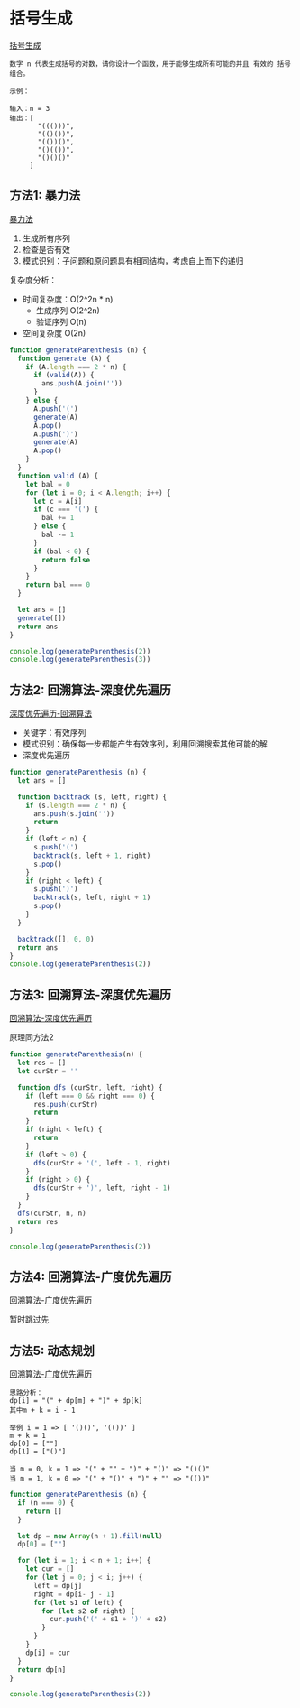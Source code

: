 # 括号生成

[括号生成](https://leetcode-cn.com/problems/generate-parentheses/)

```
数字 n 代表生成括号的对数，请你设计一个函数，用于能够生成所有可能的并且 有效的 括号组合。

示例：

输入：n = 3
输出：[
       "((()))",
       "(()())",
       "(())()",
       "()(())",
       "()()()"
     ]
```

## 方法1: 暴力法

[暴力法](https://leetcode-cn.com/problems/generate-parentheses/solution/gua-hao-sheng-cheng-by-leetcode-solution/)

1. 生成所有序列
2. 检查是否有效
3. 模式识别：子问题和原问题具有相同结构，考虑自上而下的递归

复杂度分析：

- 时间复杂度：O(2^2n * n)
  - 生成序列 O(2^2n)
  - 验证序列 O(n)
- 空间复杂度 O(2n)

```js
function generateParenthesis (n) {
  function generate (A) {
    if (A.length === 2 * n) {
      if (valid(A)) {
        ans.push(A.join(''))
      }
    } else {
      A.push('(')
      generate(A)
      A.pop()
      A.push(')')
      generate(A)
      A.pop()
    }
  }
  function valid (A) {
    let bal = 0
    for (let i = 0; i < A.length; i++) {
      let c = A[i]
      if (c === '(') {
        bal += 1
      } else {
        bal -= 1
      }
      if (bal < 0) {
        return false
      }
    }
    return bal === 0
  }

  let ans = []
  generate([])
  return ans
}

console.log(generateParenthesis(2))
console.log(generateParenthesis(3))
```

## 方法2: 回溯算法-深度优先遍历

[深度优先遍历-回溯算法](https://leetcode-cn.com/problems/generate-parentheses/solution/gua-hao-sheng-cheng-by-leetcode-solution/)

- 关键字：有效序列
- 模式识别：确保每一步都能产生有效序列，利用回溯搜索其他可能的解
- 深度优先遍历

```js
function generateParenthesis (n) {
  let ans = []

  function backtrack (s, left, right) {
    if (s.length === 2 * n) {
      ans.push(s.join(''))
      return
    }
    if (left < n) {
      s.push('(')
      backtrack(s, left + 1, right)
      s.pop()
    }
    if (right < left) {
      s.push(')')
      backtrack(s, left, right + 1)
      s.pop()
    }
  }

  backtrack([], 0, 0)
  return ans
}
console.log(generateParenthesis(2))
```

## 方法3: 回溯算法-深度优先遍历

[回溯算法-深度优先遍历](https://leetcode-cn.com/problems/generate-parentheses/solution/hui-su-suan-fa-by-liweiwei1419/)

原理同方法2

```js
function generateParenthesis(n) {
  let res = []
  let curStr = ''

  function dfs (curStr, left, right) {
    if (left === 0 && right === 0) {
      res.push(curStr)
      return
    }
    if (right < left) {
      return
    }
    if (left > 0) {
      dfs(curStr + '(', left - 1, right)
    }
    if (right > 0) {
      dfs(curStr + ')', left, right - 1)
    }
  }
  dfs(curStr, n, n)
  return res
}

console.log(generateParenthesis(2))
```

## 方法4: 回溯算法-广度优先遍历

[回溯算法-广度优先遍历](https://leetcode-cn.com/problems/generate-parentheses/solution/hui-su-suan-fa-by-liweiwei1419/)

暂时跳过先

## 方法5: 动态规划

[回溯算法-广度优先遍历](https://leetcode-cn.com/problems/generate-parentheses/solution/hui-su-suan-fa-by-liweiwei1419/)

```
思路分析：
dp[i] = "(" + dp[m] + ")" + dp[k]
其中m + k = i - 1

举例 i = 1 => [ '()()', '(())' ]
m + k = 1
dp[0] = [""]
dp[1] = ["()"]

当 m = 0, k = 1 => "(" + "" + ")" + "()" => "()()"
当 m = 1, k = 0 => "(" + "()" + ")" + "" => "(())"
```

```js
function generateParenthesis (n) {
  if (n === 0) {
    return []
  }

  let dp = new Array(n + 1).fill(null)
  dp[0] = [""]

  for (let i = 1; i < n + 1; i++) {
    let cur = []
    for (let j = 0; j < i; j++) {
      left = dp[j]
      right = dp[i- j - 1]
      for (let s1 of left) {
        for (let s2 of right) {
          cur.push('(' + s1 + ')' + s2)
        }
      }
    }
    dp[i] = cur
  }
  return dp[n]
}

console.log(generateParenthesis(2))
```